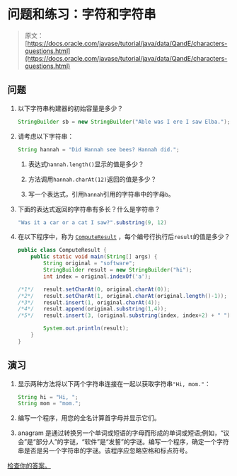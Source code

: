 # 问题和练习：字符和字符串

> 原文： [https://docs.oracle.com/javase/tutorial/java/data/QandE/characters-questions.html](https://docs.oracle.com/javase/tutorial/java/data/QandE/characters-questions.html)

## 问题

1.  以下字符串构建器的初始容量是多少？

    ```java
    StringBuilder sb = new StringBuilder("Able was I ere I saw Elba.");

    ```

2.  请考虑以下字符串：

    ```java
    String hannah = "Did Hannah see bees? Hannah did.";

    ```

    1.  表达式`hannah.length()`显示的值是多少？

    2.  方法调用`hannah.charAt(12)`返回的值是多少？

    3.  写一个表达式，引用`hannah`引用的字符串中的字母`b`。

3.  下面的表达式返回的字符串有多长？什么是字符串？

    ```java
    "Was it a car or a cat I saw?".substring(9, 12)

    ```

4.  在以下程序中，称为 [`ComputeResult`](ComputeResult.java) ，每个编号行执行后`result`的值是多少？

    ```java
    public class ComputeResult {
        public static void main(String[] args) {
            String original = "software";
            StringBuilder result = new StringBuilder("hi");
            int index = original.indexOf('a');

    /*1*/   result.setCharAt(0, original.charAt(0));
    /*2*/   result.setCharAt(1, original.charAt(original.length()-1));
    /*3*/   result.insert(1, original.charAt(4));
    /*4*/   result.append(original.substring(1,4));
    /*5*/   result.insert(3, (original.substring(index, index+2) + " ")); 

            System.out.println(result);
        }
    }

    ```

## 演习

1.  显示两种方法将以下两个字符串连接在一起以获取字符串`"Hi, mom."`：

    ```java
    String hi = "Hi, ";
    String mom = "mom.";

    ```

2.  编写一个程序，用您的全名计算首字母并显示它们。

3.  anagram 是通过转换另一个单词或短语的字母而形成的单词或短语;例如，“议会”是“部分人”的字谜，“软件”是“发誓”的字谜。编写一个程序，确定一个字符串是否是另一个字符串的字谜。该程序应忽略空格和标点符号。

[检查你的答案。](characters-answers.html)